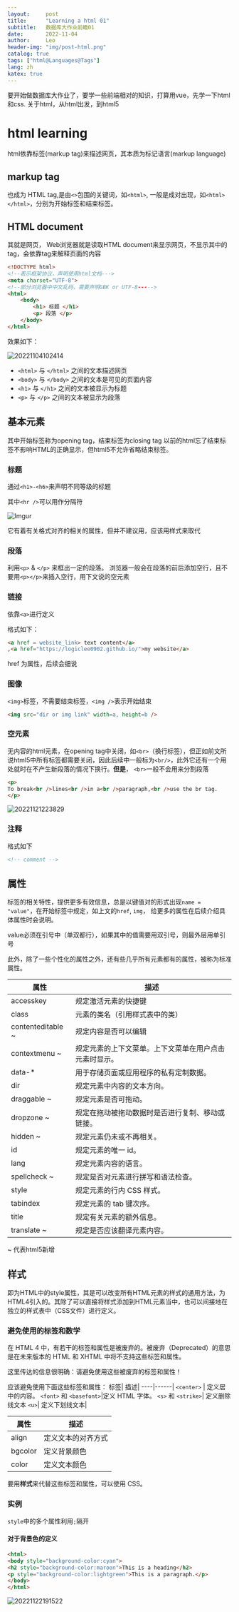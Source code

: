 ```yaml
---
layout:     post
title:      "Learning a html 01"
subtitle:   数据库大作业前瞻01
date:       2022-11-04
author:     Leo
header-img: "img/post-html.png"
catalog: true
tags: ["html@Languages@Tags"]
lang: zh
katex: true
---
```


要开始做数据库大作业了，要学一些前端相对的知识，打算用vue，先学一下html和css. 关于html，从html出发，到html5

# html learning

html依靠标签(markup tag)来描述网页，其本质为标记语言(markup language)

## markup tag

也成为 HTML tag,是由`<>`包围的关键词，如`<html>`, 一般是成对出现，如`<html></html>`，分别为开始标签和结束标签。

## HTML document

其就是网页， Web浏览器就是读取HTML document来显示网页，不显示其中的tag，会依靠tag来解释页面的内容

```html
<!DOCTYPE html>
<!--表示框架协议，声明使用html文档--->
<meta charset="UTF-8">
<!--部分浏览器中中文乱码，需要声明GBK or UTF-8----->
<html>
    <body>
        <h1> 标题 </h1>
        <p> 段落 </p>
    </body>
</html>
```

效果如下：

![20221104102414](https://s2.loli.net/2022/11/04/wFGXRZ7dWMxvoTy.png)

* `<html>` 与 `</html>` 之间的文本描述网页
* `<body>` 与 `</body>` 之间的文本是可见的页面内容
* `<h1>` 与 `</h1>` 之间的文本被显示为标题
* `<p>` 与 `</p>` 之间的文本被显示为段落

## 基本元素

其中开始标签称为opening tag，结束标签为closing tag
以前的html忘了结束标签不影响HTML的正确显示，但html5不允许省略结束标签。

### 标题

通过`<h1>-<h6>`来声明不同等级的标题

其中`<hr />`可以用作分隔符

![Imgur](https://imgur.com/4L59rik.png)

它有着有关格式对齐的相关的属性，但并不建议用，应该用样式来取代

### 段落

利用`<p>` & `</p>` 来框出一定的段落。
浏览器一般会在段落的前后添加空行，且不要用`<p></p>`来插入空行，用下文说的空元素

### 链接

依靠`<a>`进行定义

格式如下：

```html
<a href = website_link> text content</a>
,<a href="https://logiclee0902.github.io/">my website</a>
```

href 为属性，后续会细说

### 图像

`<img>`标签，不需要结束标签，`<img />`表示开始结束

```html
<img src="dir or img link" width=a, height=b />
```

### 空元素

无内容的html元素，在opening tag中关闭，如`<br>`（换行标签），但正如前文所说html5中所有标签都需要关闭，因此后续中一般标为`<br/>`，此外它还有一个用处就时在不产生新段落的情况下换行。**但是**， `<br>`一般不会用来分割段落

```html
<p>
To break<br />lines<br />in a<br />paragraph,<br />use the br tag.
</p>
```

![20221121223829](https://cdn.jsdelivr.net/gh/LogicLee0902/ImageBed@main/blogs/imgs/20221121223829.png)

### 注释

格式如下

```html
<!-- comment -->
```

## 属性

标签的相关特性，提供更多有效信息，总是以键值对的形式出现`name = "value"`，在开始标签中规定，如上文的`href`, `img`， 给更多的属性在后续介绍具体属性时会说明。

value必须在引号中（单双都行），如果其中的值需要用双引号，则最外层用单引号

此外，除了一些个性化的属性之外，还有些几乎所有元素都有的属性，被称为标准属性。


属性 | 描述 |
---------|----------|
 accesskey| 规定激活元素的快捷键 | 
 class | 元素的类名（引用样式表中的类） | 
 contenteditable ~ | 规定内容是否可以编辑 | 
contextmenu ~|	规定元素的上下文菜单。上下文菜单在用户点击元素时显示。
data-* |	用于存储页面或应用程序的私有定制数据。
dir |	规定元素中内容的文本方向。
draggable ~|	规定元素是否可拖动。
dropzone ~ |	规定在拖动被拖动数据时是否进行复制、移动或链接。
hidden	~| 规定元素仍未或不再相关。
id	| 规定元素的唯一 id。
lang |	规定元素内容的语言。
spellcheck ~|	规定是否对元素进行拼写和语法检查。
style |	规定元素的行内 CSS 样式。
tabindex |	规定元素的 tab 键次序。
title |	规定有关元素的额外信息。
translate ~| 规定是否应该翻译元素内容。

~ 代表html5新增

## 样式

即为HTML中的style属性，其是可以改变所有HTML元素的样式的通用方法，为HTML4引入的。其除了可以直接将样式添加到HTML元素当中，也可以间接地在独立的样式表中（CSS文件）进行定义。

### 避免使用的标签和数学

在 HTML 4 中，有若干的标签和属性是被废弃的。被废弃（Deprecated）的意思是在未来版本的 HTML 和 XHTML 中将不支持这些标签和属性。

这里传达的信息很明确：请避免使用这些被废弃的标签和属性！

应该避免使用下面这些标签和属性：
标签|	描述|
----|------|
`<center>` |	定义居中的内容。
`<font>` 和 `<basefont>`|定义 HTML 字体。
`<s>` 和 `<strike>`|	定义删除线文本
`<u>`|	定义下划线文本|

属性|	描述|
----|-----|
align|	定义文本的对齐方式
bgcolor|	定义背景颜色
color	|定义文本颜色

要用**样式**来代替这些标签和属性，可以使用 CSS。

### 实例

`style`中的多个属性利用`;`隔开

#### 对于背景色的定义

```html
<html>
<body style="background-color:cyan">
<h2 style="background-color:maroon">This is a heading</h2>
<p style="background-color:lightgreen">This is a paragraph.</p>
</body>
</html>
```

![20221122191522](https://cdn.jsdelivr.net/gh/LogicLee0902/ImageBed@main/blogs/imgs/20221122191522.png)